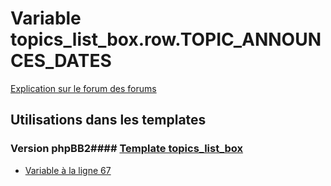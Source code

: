 # Variable topics_list_box.row.TOPIC_ANNOUNCES_DATES
[Explication sur le forum des forums](http://forum.forumactif.com/t294113-listing-des-variables#topics_list_box.row.TOPIC_ANNOUNCES_DATES)
## Utilisations dans les templates
### Version phpBB2#### [Template topics_list_box](subsilver/topics_list_box.md)
* [Variable à la ligne 67](../subsilver/topics_list_box.tpl#L67)